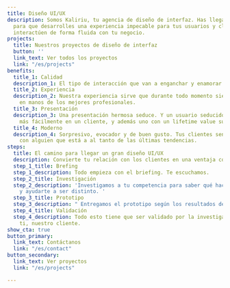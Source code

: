 ```yaml
---
title: Diseño UI/UX
description: Somos Kaliriu, tu agencia de diseño de interfaz. Has llegado al lugar
  para que desarrolles una experiencia impecable para tus usuarios y clientes, y así
  interactúen de forma fluida con tu negocio.
projects:
  title: Nuestros proyectos de diseño de interfaz
  button: ''
  link_text: Ver todos los proyectos
  link: "/es/projects"
benefits:
  title_1: Calidad
  description_1: El tipo de interacción que van a enganchar y enamorar a tus clientes.
  title_2: Experiencia
  description_2: Nuestra experiencia sirve que durante todo momento sientas que estás
    en manos de los mejores profesionales.
  title_3: Presentación
  description_3: Una presentación hermosa seduce. Y un usuario seducido se convertirá
    más fácilmente en un cliente, y además uno con un lifetime value superior.
  title_4: Moderno
  description_4: Sorpresivo, evocador y de buen gusto. Tus clientes sentirán que interactúan
    con alguien que está a al tanto de las últimas tendencias.
steps:
  title: El camino para llegar un gran diseño UI/UX
  description: Convierte tu relación con los clientes en una ventaja competitiva estratégica
  step_1_title: Brefing
  step_1_description: Todo empieza con el briefing. Te escuchamos.
  step_2_title: Investigación
  step_2_description: 'Investigamos a tu competencia para saber qué hacen bien o mal,
    y ayudarte a ser distinto. '
  step_3_title: Prototipo
  step_3_description: " Entregamos el prototipo según los resultados de la investigación "
  step_4_title: Validación
  step_4_description: Todo esto tiene que ser validado por la investigación y por
    ti, nuestro cliente.
show_cta: true
button_primary:
  link_text: Contáctanos
  link: "/es/contact"
button_secondary:
  link_text: Ver proyectos
  link: "/es/projects"

---
```

